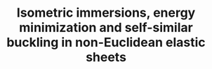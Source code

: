 ---
category: 'publication'
title: "Isometric immersions, energy minimization and self-similar buckling in non-Euclidean elastic sheets"
authors: ['Gemmer, John', 'Sharon, Eran', 'TS', 'Venkataramani, Shankar C']
journal: 'EPL (Europhysics Letters)'
year: '2016'
link: 'https://iopscience.iop.org/article/10.1209/0295-5075/114/24003/meta'
---